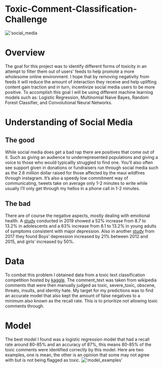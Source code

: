 # Toxic-Comment-Classification-Challenge
!['social_media](https://www.stockvault.net/data/2019/10/07/269936/preview16.jpg)
# Overview
The goal for this project was to identify different forms of toxicity in an attempt to filter them out of users' feeds to help promote a more wholesome online environment. I hope that by removing negativity from feeds it will reduce the amount of interaction they receive and help uplifting content gain traction and in turn, incentivize social media users to be more positive.
To accomplish this goal I will be using different machine learning models such as: Logistic Regression, Multinomial Naive Bayes, Random Forest Classifier, and Convolutional Neural Networks.

# Understanding of Social Media

## The good
While social media does get a bad rap there are positives that come out of it. Such as giving an audience to underrepresented populations and giving a voice to those who would typicallly struggled to find one. You’ll also often see support given in donations or fundraisers run through social media such as the 2.6 million dollar raised for those affected by the maui wildfires through instagram. It’s also a speedy low commitment way of communicating, tweets take on average only 1-2 minutes to write while usually I’ll only get through my hellos in a phone call in 1-2 minutes.

## The bad
There are of course the negative aspects, mostly dealing with emotional health. 
A [study](https://www.sciencedaily.com/releases/2019/03/190315110908.htm) conducted in 2019 showed a 52% increase from 8.7 to 13.2% in adolescents and a 63% increase from 8.1 to 13.2% in young adults of symptoms consistent with major depression. Also in another [study](https://childmind.org/article/is-social-media-use-causing-depression/) from 2017 they found Boys’ depression increased by 21% between 2012 and 2015, and girls’ increased by 50%.

# Data
To combat this problem I obtained data from a toxic text classification competition hosted by [kaggle](https://www.kaggle.com/competitions/jigsaw-toxic-comment-classification-challenge/data).
The comment_text was taken from wikipedia comments that were then manually judged as toxic, severe_toxic, obscene, threats, insults, and identity hate. My target for my predictions was to find an accurate model that also kept the amount of false negatives to a minimum also known as the recall rate. This is to prioritize not allowing toxic comments through.

# Model
The best model I found was a logistic regression model that had a recall rate around 80-85% and an accuracy of 87%, this means 80-85% of the toxic comments were identified correctly by this model. Here are two examples, one is mean, the other is an opinion that some may not agree with but is not being flagged as toxic. 
!['model_examples'](../model_examples.png)
